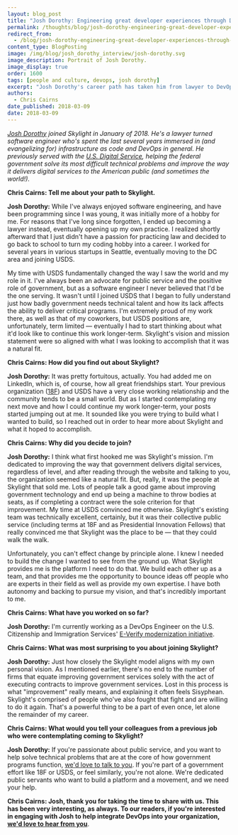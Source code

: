 ```yaml
---
layout: blog_post
title: "Josh Dorothy: Engineering great developer experiences through DevOps"
permalink: /thoughts/blog/josh-dorothy-engineering-great-developer-experiences-through-devops/
redirect_from:
  - /blog/josh-dorothy-engineering-great-developer-experiences-through-devops/
content_type: BlogPosting
image: /img/blog/josh_dorothy_interview/josh-dorothy.svg
image_description: Portrait of Josh Dorothy.
image_display: true
order: 1600
tags: [people and culture, devops, josh dorothy]
excerpt: "Josh Dorothy's career path has taken him from lawyer to DevOps engineer with the U.S. Digital Service before joining Skylight. Here, he's been working with our government clients to engineer great developer experiences through DevOps."
authors:
  - Chris Cairns
date_published: 2018-03-09
date: 2018-03-09
---
```


*[Josh Dorothy](/company/about/#josh-dorothy) joined Skylight in January of 2018. He's a lawyer turned software engineer who's spent the last several years immersed in (and evangelizing for) infrastructure as code and DevOps in general. He previously served with the <a href="https://www.usds.gov/">U.S. Digital Service</a>, helping the federal government solve its most difficult technical problems and improve the way it delivers digital services to the American public (and sometimes the world!).*

**Chris Cairns: Tell me about your path to Skylight.**

**Josh Dorothy:** While I've always enjoyed software engineering, and have been programming since I was young, it was initially more of a hobby for me. For reasons that I've long since forgotten, I ended up becoming a lawyer instead, eventually opening up my own practice. I realized shortly afterward that I just didn't have a passion for practicing law and decided to go back to school to turn my coding hobby into a career. I worked for several years in various startups in Seattle, eventually moving to the DC area and joining USDS.

My time with USDS fundamentally changed the way I saw the world and my role in it. I've always been an advocate for public service and the positive role of government, but as a software engineer I never believed that I'd be the one serving. It wasn't until I joined USDS that I began to fully understand just how badly government needs technical talent and how its lack affects the ability to deliver critical programs. I'm extremely proud of my work there, as well as that of my coworkers, but USDS positions are, unfortunately, term limited — eventually I had to start thinking about what it'd look like to continue this work longer-term. Skylight's vision and mission statement were so aligned with what I was looking to accomplish that it was a natural fit.

**Chris Cairns: How did you find out about Skylight?**

**Josh Dorothy:** It was pretty fortuitous, actually. You had added me on LinkedIn, which is, of course, how all great friendships start. Your previous organization (<a href="https://18f.gsa.gov/">18F</a>) and USDS have a very close working relationship and the community tends to be a small world. But as I started contemplating my next move and how I could continue my work longer-term, your posts started jumping out at me. It sounded like you were trying to build what I wanted to build, so I reached out in order to hear more about Skylight and what it hoped to accomplish.

**Chris Cairns: Why did you decide to join?**

**Josh Dorothy:** I think what first hooked me was Skylight's mission. I'm dedicated to improving the way that government delivers digital services, regardless of level, and after reading through the website and talking to you, the organization seemed like a natural fit. But, really, it was the people at Skylight that sold me. Lots of people talk a good game about improving government technology and end up being a machine to throw bodies at seats, as if completing a contract were the sole criterion for that improvement. My time at USDS convinced me otherwise. Skylight's existing team was technically excellent, certainly, but it was their collective public service (including terms at 18F and as Presidential Innovation Fellows) that really convinced me that Skylight was the place to be — that they could walk the walk.

Unfortunately, you can't effect change by principle alone. I knew I needed to build the change I wanted to see from the ground up. What Skylight provides me is the platform I need to do that. We build each other up as a team, and that provides me the opportunity to bounce ideas off people who are experts in their field as well as provide my own expertise. I have both autonomy and backing to pursue my vision, and that's incredibly important to me.

**Chris Cairns: What have you worked on so far?**

**Josh Dorothy:** I'm currently working as a DevOps Engineer on the U.S. Citizenship and Immigration Services' [E-Verify modernization initiative](/work/experience/uscis-everify-modernization/).

**Chris Cairns: What was most surprising to you about joining Skylight?**

**Josh Dorothy:** Just how closely the Skylight model aligns with my own personal vision. As I mentioned earlier, there's no end to the number of firms that equate improving government services solely with the act of executing contracts to improve government services. Lost in this process is what "improvement" really means, and explaining it often feels Sisyphean. Skylight's comprised of people who've also fought that fight and are willing to do it again. That's a powerful thing to be a part of even once, let alone the remainder of my career.

**Chris Cairns: What would you tell your colleagues from a previous job who were contemplating coming to Skylight?**

**Josh Dorothy:** If you're passionate about public service, and you want to help solve technical problems that are at the core of how government programs function, [we'd love to talk to you](/join). If you're part of a government effort like 18F or USDS, or feel similarly, you're not alone. We're dedicated public servants who want to build a platform and a movement, and we need your help.

**Chris Cairns: Josh, thank you for taking the time to share with us. This has been very interesting, as always. To our readers, if you're interested in engaging with Josh to help integrate DevOps into your organization, [we'd love to hear from you](/connect/contact/)**.
